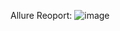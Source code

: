 
Allure Reoport:
![image](https://github.com/AnwarMelhem/-FinalTaskAutomation-GSG-Cucumber/assets/97465642/01d2472e-2462-467f-9371-ecc7582043ee)


